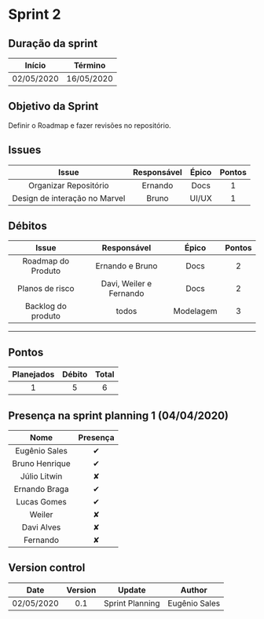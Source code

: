 # Sprint 2

## Duração da sprint
| Início | Término |
|:------:|:-------:|
| 02/05/2020 | 16/05/2020 |

## Objetivo da Sprint
Definir o Roadmap e fazer revisões no repositório.

## Issues

|Issue|Responsável|Épico|Pontos|
|:---:|:---------:|:---:|:----:|
| Organizar Repositório | Ernando | Docs | 1 |
| Design de interação no Marvel | Bruno | UI/UX | 1 |

## Débitos

|Issue|Responsável|Épico|Pontos|
|:---:|:---------:|:---:|:----:|
| Roadmap do Produto| Ernando e Bruno | Docs | 2 |
| Planos de risco | Davi, Weiler e Fernando | Docs | 2 |
| Backlog do produto | todos | Modelagem | 3 |

___

## Pontos
| Planejados | Débito | Total | 
|:----------:|:------:|:-----:|
| 1 | 5 | 6 |

## Presença na sprint planning 1 (04/04/2020)

| Nome | Presença |    
|:----:|:--------:|
| Eugênio Sales | ✔ |
| Bruno Henrique | ✔ |
| Júlio Litwin | ✘ |
|Ernando Braga | ✔ |
|Lucas Gomes| ✔ |
|Weiler   | ✘ |
|Davi Alves | ✘ |
|Fernando  | ✘  |


## Version control

|Date|Version|Update|Author|
|:--:|:----:|:-------:|:---:|
|02/05/2020|0.1|Sprint Planning|Eugênio Sales|
